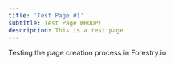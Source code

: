 ```yaml
---
title: 'Test Page #1'
subtitle: Test Page WHOOP!
description: This is a test page
---
```


Testing the page creation process in Forestry.io
